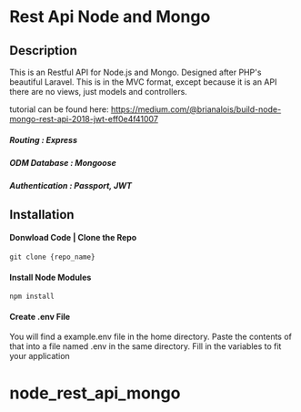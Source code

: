# Rest Api Node and Mongo

## Description
This is an Restful API for Node.js and Mongo. Designed after PHP's beautiful Laravel. This is in the MVC format,
except because it is an API there are no views, just models and controllers.

tutorial can be found here: https://medium.com/@brianalois/build-node-mongo-rest-api-2018-jwt-eff0e4f41007
##### Routing         : Express
##### ODM Database    : Mongoose
##### Authentication  : Passport, JWT

## Installation

#### Donwload Code | Clone the Repo

```
git clone {repo_name}
```

#### Install Node Modules
```
npm install
```

#### Create .env File
You will find a example.env file in the home directory. Paste the contents of that into a file named .env in the same directory. 
Fill in the variables to fit your application

# node_rest_api_mongo
